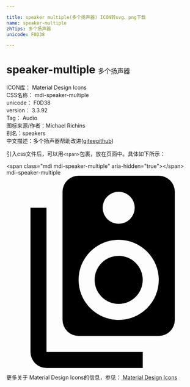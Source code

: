 ```yaml
---

title: speaker multiple(多个扬声器) ICON转svg、png下载
name: speaker-multiple
zhTips: 多个扬声器
unicode: F0D38

---
```


# speaker-multiple  <small style="font-size: 60%;font-weight: 100">多个扬声器</small>


<div class="detail-page">
<p>
<span>
ICON库：
<span class="badge-secondary badge">Material Design Icons</span> 
</span>
<br/>
<span>
CSS名称：
<span class="badge-secondary badge">mdi-speaker-multiple</span> 
</span>
<br/>
<span>
unicode：
<span class="badge-secondary badge">F0D38</span> 
</span>
<br/>
<span>
version：
<span class="badge-secondary badge">3.3.92</span> 
</span>
<br/>
<span>Tag：
<span class="badge-light badge">Audio</span>
</span>
<br/>
<span>图标来源/作者：<span class="badge-light badge">Michael Richins</span></span> 
<br/>
<span>别名：<span class="badge-light badge">speakers</span></span><br/><span class="zh-detail">中文描述：<span class="badge-primary badge">多个扬声器</span><span class="help-link"><span>帮助改进</span>(<a href="https://gitee.com/liuwave/icon-helper/edit/master/json/material/speaker-multiple.json" target="_blank" rel="noopener noreferrer">gitee</a><a href="https://github.com/liuwave/icon-helper/edit/master/json/material/speaker-multiple.json" target="_blank" rel="noopener noreferrer">github</a></span>)</span><br/>
</p>
</div>
<div class="alert alert-dark">
  <i class="mdi mdi-speaker-multiple mdi-48px"></i>
  <i class="mdi mdi-speaker-multiple mdi-36px"></i>
  <i class="mdi mdi-speaker-multiple mdi-24px"></i>
  <i class="mdi mdi-speaker-multiple mdi-18px"></i>
</div>
<div>
  <p>引入css文件后，可以用<code>&lt;span&gt;</code>包裹，放在页面中。具体如下所示：    
  </p>
  <div class="alert alert-primary" style="font-size: 14px">
    &lt;span class="mdi mdi-speaker-multiple" aria-hidden="true"&gt;&lt;/span&gt;
    <copy-btn content='<span class="mdi mdi-speaker-multiple" aria-hidden="true"></span>'></copy-btn>
  </div>
  <div class="alert alert-secondary">
    <i class="mdi mdi-speaker-multiple"
    style="font-size: 24px"
    aria-hidden="true"></i> mdi-speaker-multiple
    <copy-btn content="mdi-speaker-multiple" btn-title="复制图标名称"></copy-btn>
  </div>
</div>
<div id="svg" class="svg-wrap">
<svg xmlns="http://www.w3.org/2000/svg" viewBox="0 0 24 24"><path d="M14,10A3,3 0 0,0 11,13A3,3 0 0,0 14,16A3,3 0 0,0 17,13A3,3 0 0,0 14,10M14,18A5,5 0 0,1 9,13A5,5 0 0,1 14,8A5,5 0 0,1 19,13A5,5 0 0,1 14,18M14,2A2,2 0 0,1 16,4A2,2 0 0,1 14,6A2,2 0 0,1 12,4A2,2 0 0,1 14,2M19,0H9A2,2 0 0,0 7,2V18A2,2 0 0,0 9,20H19A2,2 0 0,0 21,18V2A2,2 0 0,0 19,0M5,22H17V24H5A2,2 0 0,1 3,22V4H5" /></svg>
</div>
<detail full-name='mdi-speaker-multiple'></detail>
    
<div><p>更多关于 Material Design Icons的信息，参见：<a target="_blank" href="https://iconhelper.cn/material.html"> Material Design Icons</a>
</p></div>
